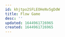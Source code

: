 ```yaml
---
id: khjtpo2SFLEOHeNv5gDdW
title: Flow Game
desc: ''
updated: 1644961726965
created: 1644961726965
---
```


